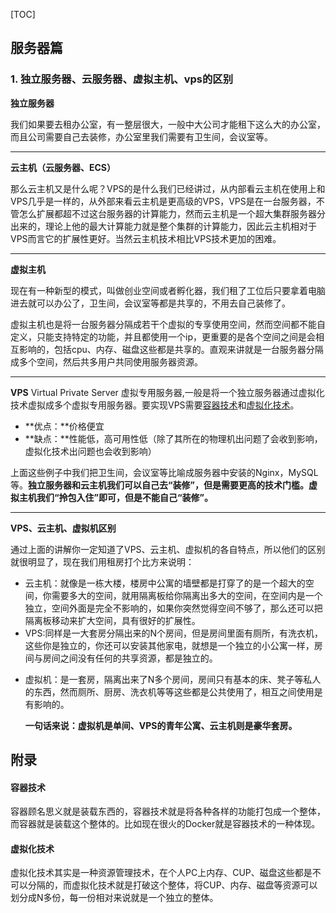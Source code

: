 [TOC]

## 服务器篇

### 1. 独立服务器、云服务器、虚拟主机、vps的区别

**独立服务器**

我们如果要去租办公室，有一整层很大，一般中大公司才能租下这么大的办公室，而且公司需要自己去装修，办公室里我们需要有卫生间，会议室等。

------

**云主机（云服务器、ECS）**

那么云主机又是什么呢？VPS的是什么我们已经讲过，从内部看云主机在使用上和VPS几乎是一样的，从外部来看云主机是更高级的VPS，VPS是在一台服务器，不管怎么扩展都超不过这台服务器的计算能力，然而云主机是一个超大集群服务器分出来的，理论上他的最大计算能力就是整个集群的计算能力，因此云主机相对于VPS而言它的扩展性更好。当然云主机技术相比VPS技术更加的困难。

-----

**虚拟主机**

现在有一种新型的模式，叫做创业空间或者孵化器，我们租了工位后只要拿着电脑进去就可以办公了，卫生间，会议室等都是共享的，不用去自己装修了。

虚拟主机也是将一台服务器分隔成若干个虚拟的专享使用空间，然而空间都不能自定义，只能支持特定的功能，并且都使用一个ip，更重要的是各个空间之间是会相互影响的，包括cpu、内存、磁盘这些都是共享的。直观来讲就是一台服务器分隔成多个空间，然后共多用户共同使用服务器资源。

-------

**VPS**
Virtual Private Server 虚拟专用服务器,一般是将一个独立服务器通过虚拟化技术虚拟成多个虚拟专用服务器。要实现VPS需要[容器技术](####容器技术)和[虚拟化技术](####虚拟化技术)。

* **优点：**价格便宜
* **缺点：**性能低，高可用性低（除了其所在的物理机出问题了会收到影响，虚拟化技术出问题也会收到影响）

上面这些例子中我们把卫生间，会议室等比喻成服务器中安装的Nginx，MySQL等。**独立服务器和云主机我们可以自己去“装修”，但是需要更高的技术门槛。虚拟主机我们“拎包入住”即可，但是不能自己“装修”。**

------

**VPS、云主机、虚拟机区别**

通过上面的讲解你一定知道了VPS、云主机、虚拟机的各自特点，所以他们的区别就很明显了，现在我们用租房打个比方来说明：

* 云主机：就像是一栋大楼，楼房中公寓的墙壁都是打穿了的是一个超大的空间，你需要多大的空间，就用隔离板给你隔离出多大的空间，在空间内是一个独立，空间外面是完全不影响的，如果你突然觉得空间不够了，那么还可以把隔离板移动来扩大空间，具有很好的扩展性。
* VPS:同样是一大套房分隔出来的N个房间，但是房间里面有厕所，有洗衣机，这些你是独立的，你还可以安装其他家电，就想是一个独立的小公寓一样，房间与房间之间没有任何的共享资源，都是独立的。

- 虚拟机：是一套房，隔离出来了N多个房间，房间只有基本的床、凳子等私人的东西，然而厕所、厨房、洗衣机等等这些都是公共使用了，相互之间使用是有影响的。

  **一句话来说：虚拟机是单间、VPS的青年公寓、云主机则是豪华套房。**



## 附录

#### 容器技术

容器顾名思义就是装载东西的，容器技术就是将各种各样的功能打包成一个整体，而容器就是装载这个整体的。比如现在很火的Docker就是容器技术的一种体现。

#### 虚拟化技术

虚拟化技术其实是一种资源管理技术，在个人PC上内存、CUP、磁盘这些都是不可以分隔的，而虚拟化技术就是打破这个整体，将CUP、内存、磁盘等资源可以划分成N多份，每一份相对来说就是一个独立的整体。